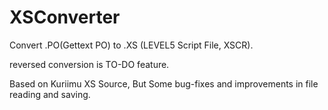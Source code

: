 # XSConverter
Convert .PO(Gettext PO) to .XS (LEVEL5 Script File, XSCR).

reversed conversion is TO-DO feature.

Based on Kuriimu XS Source, But Some bug-fixes and improvements in file reading and saving.